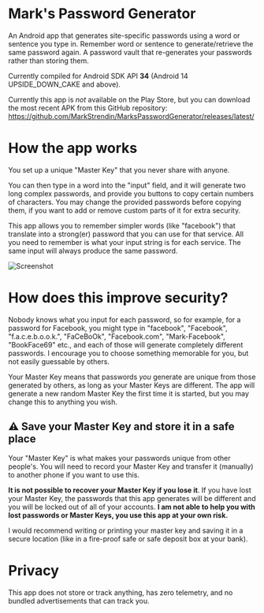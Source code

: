 # Mark's Password Generator
An Android app that generates site-specific passwords using a word or sentence you type in. Remember word or sentence to generate/retrieve the same password again. A password vault that re-generates your passwords rather than storing them. 

Currently compiled for Android SDK API **34** (Android 14 UPSIDE_DOWN_CAKE and above).

Currently this app is *not* available on the Play Store, but you can download the most recent APK from this GitHub repository: https://github.com/MarkStrendin/MarksPasswordGenerator/releases/latest/

# How the app works
You set up a unique "Master Key" that you never share with anyone.

You can then type in a word into the "input" field, and it will generate two long complex passwords, and provide you buttons to copy certain numbers of characters. You may change the provided passwords before copying them, if you want to add or remove custom parts of it for extra security.

This app allows you to remember simpler words (like "facebook") that translate into a strong(er) password that you can use for that service. All you need to remember is what your input string is for each service. The same input will always produce the same password.

![Screenshot](https://github.com/MarkStrendin/MarksPasswordGenerator/screenshot.png)

# How does this improve security?
Nobody knows what you input for each password, so for example, for a password for Facebook, you might type in "facebook", "Facebook", "f.a.c.e.b.o.o.k.", "FaCeBoOk", "Facebook.com", "Mark-Facebook", "BookFace69" etc., and each of those will generate completely different passwords. I encourage you to choose something memorable for you, but not easily guessable by others.

Your Master Key means that passwords _you_ generate are unique from those generated by others, as long as your Master Keys are different. The app will generate a new random Master Key the first time it is started, but you may change this to anything you wish.

## ⚠️ Save your Master Key and store it in a safe place
Your "Master Key" is what makes your passwords unique from other people's. You will need to record your Master Key and transfer it (manually) to another phone if you want to use this. 

**It is not possible to recover your Master Key if you lose it**. If you have lost your Master Key, the passwords that this app generates will be different and you will be locked out of all of your accounts. **I am not able to help you with lost passwords or Master Keys, you use this app at your own risk.**

I would recommend writing or printing your master key and saving it in a secure location (like in a fire-proof safe or safe deposit box at your bank).

# Privacy
This app does not store or track anything, has zero telemetry, and no bundled advertisements that can track you.